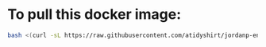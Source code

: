 # To pull this docker image:

```sh
bash <(curl -sL https://raw.githubusercontent.com/atidyshirt/jordanp-env/main/install.sh)
```
